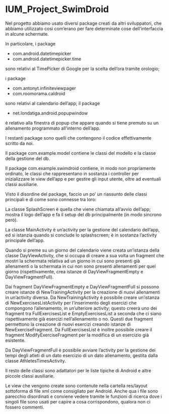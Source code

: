 IUM_Project_SwimDroid
=====================

Nel progetto abbiamo usato diversi package creati da altri sviluppatori, che abbiamo utilizzato così com’erano per fare determinate cose dell’interfaccia in alcune schermate.

In particolare, i package 
- com.android.datetimepicker 
- com.android.datetimepicker.time

sono relativi al TimePicker di Google per la scelta dell’ora tramite orologio;

i package
- com.antonyt.infiniteviewpager
- com.roomorama.caldroid

sono relativi al calendario dell’app;
il package
- net.londatiga.android.popupwindow

è relativo alla finestra di popup che appare quando si tiene premuto su un allenamento programmato all’interno dell’app.

I restanti package sono quelli che contengono il codice effettivamente scritto da noi.

Il package com.example.model contiene le classi del modello e la classe della gestione del db.

Il package com.example.swimdroid contiene, in modo non propriamente ordinato, le classi che rappresentano in sostanza i controller per inizializzare le view dell’app e per gestire gli input utente, oltre ad eventuali classi ausiliarie.



Visto il disordine del package, faccio un po’ un riassunto delle classi principali e di come sono connesse tra loro:

La classe SplashScreen è quella che viene chiamata all’avvio dell’app; mostra il logo dell’app e fa il setup del db principalmente (in modo sincrono però).

La classe MainActivity è un’activity per la gestione del calendario dell’app, ed si istanzia quando si conclude lo splashscreen; è in sostanza l’activity principale dell’app.

Quando si preme su un giorno del calendario viene creata un’istanza della classe DayViewActivity, che si occupa di creare a sua volta un fragment che mostri la schermata relativa ad un giorno in cui sono presenti già allenamenti o la schermata in cui non sono presenti allenamenti per quel giorno (rispettivamente, crea istanze di DayViewFragmentEmpty e DayViewFragmentFull).

Dai fragment DayViewFragmentEmpty e DayViewFragmentFull si possono creare istanze di NewTrainingActivity per la creazione di nuovi allenamenti in un’activity diversa.
Da NewTrainingActivity è possibile creare un’istanza di NewExercisesListActivity per l’inserimento degli esercizi che compongono l’allenamento, in un’ulteriore activity; questo creerà uno dei fragment tra FullExercisesList  e EmptyExercisesList a seconda che ci siano rispettivamente già esercizi nell’allenamento o no. Questi due fragment permettono la creazione di nuovi esercizi creando istanze di NewExerciseFragment.
Da FullExercisesList è inoltre possibile creare il fragment ModifyExerciseFragment per la modifica di un esercizio già esistente.

Da DayViewFragmentFull è possibile avviare l’activity per la gestione dei tempi degli atleti di un dato esercizio di un dato allenamento, gestita dalla classe AthletesTimesActivity.

Il resto delle classi sono adattatori per le liste tipiche di Android e altre piccole classi ausiliarie.


Le view che vengono create sono contenute nella cartella res/layout sottoforma di file xml come consigliato per Android. Anche qua i file sono parecchio disordinati e conviene vedere tramite le funzioni di ricerca dove i singoli file sono usati per capire a cosa corrispondono, qualora non ci fossero commenti.
